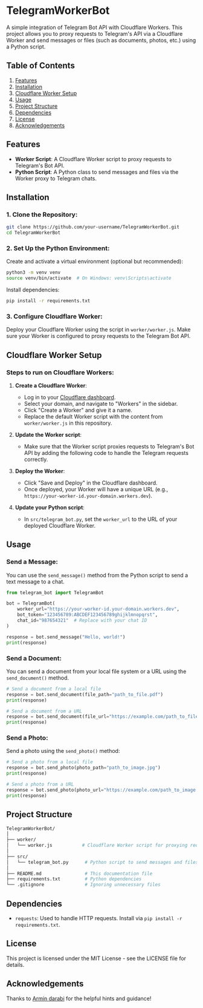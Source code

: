 
# TelegramWorkerBot

A simple integration of Telegram Bot API with Cloudflare Workers. This project allows you to proxy requests to Telegram's API via a Cloudflare Worker and send messages or files (such as documents, photos, etc.) using a Python script.

## Table of Contents
1. [Features](#features)
2. [Installation](#installation)
3. [Cloudflare Worker Setup](#cloudflare-worker-setup)
4. [Usage](#usage)
5. [Project Structure](#project-structure)
6. [Dependencies](#dependencies)
7. [License](#license)
8. [Acknowledgements](#acknowledgements)

## Features
- **Worker Script**: A Cloudflare Worker script to proxy requests to Telegram's Bot API.
- **Python Script**: A Python class to send messages and files via the Worker proxy to Telegram chats.

## Installation

### 1. Clone the Repository:
```bash
git clone https://github.com/your-username/TelegramWorkerBot.git
cd TelegramWorkerBot
```

### 2. Set Up the Python Environment:
Create and activate a virtual environment (optional but recommended):

```bash
python3 -m venv venv
source venv/bin/activate  # On Windows: venv\Scripts\activate
```
Install dependencies:

```bash
pip install -r requirements.txt
```

### 3. Configure Cloudflare Worker:
Deploy your Cloudflare Worker using the script in `worker/worker.js`.
Make sure your Worker is configured to proxy requests to the Telegram Bot API.

## Cloudflare Worker Setup

### Steps to run on Cloudflare Workers:

1. **Create a Cloudflare Worker**: 
    - Log in to your [Cloudflare dashboard](https://dash.cloudflare.com/).
    - Select your domain, and navigate to "Workers" in the sidebar.
    - Click "Create a Worker" and give it a name.
    - Replace the default Worker script with the content from `worker/worker.js` in this repository.

2. **Update the Worker script**: 
    - Make sure that the Worker script proxies requests to Telegram's Bot API by adding the following code to handle the Telegram requests correctly.

3. **Deploy the Worker**: 
    - Click "Save and Deploy" in the Cloudflare dashboard. 
    - Once deployed, your Worker will have a unique URL (e.g., `https://your-worker-id.your-domain.workers.dev`).

4. **Update your Python script**:
    - In `src/telegram_bot.py`, set the `worker_url` to the URL of your deployed Cloudflare Worker.

## Usage

### Send a Message:
You can use the `send_message()` method from the Python script to send a text message to a chat.

```python
from telegram_bot import TelegramBot

bot = TelegramBot(
    worker_url="https://your-worker-id.your-domain.workers.dev",
    bot_token="123456789:ABCDEF123456789ghijklmnopqrst",
    chat_id="987654321"  # Replace with your chat ID
)

response = bot.send_message("Hello, world!")
print(response)
```

### Send a Document:
You can send a document from your local file system or a URL using the `send_document()` method.

```python
# Send a document from a local file
response = bot.send_document(file_path="path_to_file.pdf")
print(response)

# Send a document from a URL
response = bot.send_document(file_url="https://example.com/path_to_file.pdf")
print(response)
```

### Send a Photo:
Send a photo using the `send_photo()` method:

```python
# Send a photo from a local file
response = bot.send_photo(photo_path="path_to_image.jpg")
print(response)

# Send a photo from a URL
response = bot.send_photo(photo_url="https://example.com/path_to_image.jpg")
print(response)
```

## Project Structure

```bash
TelegramWorkerBot/
│
├── worker/
│   └── worker.js           # Cloudflare Worker script for proxying requests
│
├── src/
│   └── telegram_bot.py      # Python script to send messages and files via the worker
│
├── README.md                # This documentation file
├── requirements.txt         # Python dependencies
└── .gitignore               # Ignoring unnecessary files
```

## Dependencies
- `requests`: Used to handle HTTP requests. Install via `pip install -r requirements.txt`.

## License
This project is licensed under the MIT License - see the LICENSE file for details.

## Acknowledgements
Thanks to [Armin darabi](https://github.com/arminadm) for the helpful hints and guidance!
